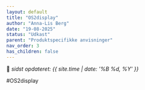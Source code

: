 ```yaml
---
layout: default
title: "OS2display"
author: "Anna-Lis Berg"
date: "19-08-2025"
status: "Udkast" 
parent: "Produktspecifikke anvisninger"
nav_order: 3
has_children: false
---
```


📆 _sidst opdateret: {{ site.time | date: '%B %d, %Y' }}_

#OS2display